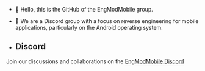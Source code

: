 - 👋 Hello, this is the GitHub of the EngModMobile group.
- 👀 We are a Discord group with a focus on reverse engineering for mobile applications, particularly on the Android operating system.

- ## Discord

Join our discussions and collaborations on the [EngModMobile Discord](https://discord.gg/qXpWvP99Zy)
